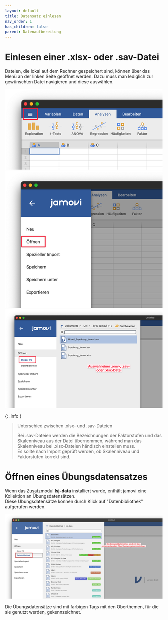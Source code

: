 ```yaml
---
layout: default
title: Datensatz einlesen
nav_order: 1
has_children: false
parent: Datenaufbereitung
---
```


# Einlesen einer .xlsx- oder .sav-Datei


Dateien, die lokal auf dem Rechner gespeichert sind, können über das Menü an der linken Seite geöffnet werden. Dazu muss man lediglich zur gewünschten Datei navigieren und diese auswählen.

<a href="./pics/03_01_01.png" target="_blank">
  <img src="./pics/03_01_01.png"/>
</a>
<a href="./pics/03_01_02.png" target="_blank">
  <img src="./pics/03_01_02.png"/>
</a>
<a href="./pics/03_01_03.png" target="_blank">
  <img src="./pics/03_01_03.png"/>
</a>

{: .info }
> Unterschied zwischen .xlsx- und .sav-Dateien
> 
> Bei .sav-Dateien werden die Bezeichnungen der Faktorstufen und das Skalenniveau aus der Datei übernommen, während man das Skalenniveau bei .xlsx-Dateien händisch einstellen muss.<br>
> Es sollte nach Import geprüft werden, ob Skalenniveau und Faktorstufen korrekt sind.

# Öffnen eines Übungsdatensatzes
Wenn das Zusatzmodul **lsj-data** installiert wurde, enthält jamovi eine Kollektion an Übungsdatensätzen. <br>
Diese Übungsdatensätze können durch Klick auf "Datenbibliothek" aufgerufen werden.

<a href="./pics/03_01_04.png" target="_blank">
  <img src="./pics/03_01_04.png"/>
</a>

Die Übungsdatensätze sind mit farbigen Tags mit den Oberthemen, für die sie genutzt werden, gekennzeichnet.

